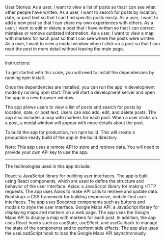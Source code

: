 User Stories:
As a user, I want to view a list of posts so that I can see what other people have written.
As a user, I want to search for posts by location, date, or post text so that I can find specific posts easily.
As a user, I want to add a new post so that I can share my own experiences with others.
As a user, I want to edit or delete a post that I have written so that I can correct mistakes or remove outdated information.
As a user, I want to view a map with markers for each post so that I can see where the posts were written.
As a user, I want to view a modal window when I click on a post so that I can read the post in more detail without leaving the main page.

---

Instructions:

To get started with this code, you will need to install the dependencies by running npm install.

Once the dependencies are installed, you can run the app in development mode by running npm start. This will start a development server and open the app in a new browser window.

The app allows users to view a list of posts and search for posts by location, date, or post text. Users can also add, edit, and delete posts. The app also includes a map with markers for each post. When a user clicks on a post, a modal window will appear with more details about the post.

To build the app for production, run npm build. This will create a production-ready build of the app in the build directory.

Note: This app uses a remote API to store and retrieve data. You will need to provide your own API key to use the app.

---

The technologies used in this app include:

React: a JavaScript library for building user interfaces. The app is built using React components, which are used to define the structure and behavior of the user interface.
Axios: a JavaScript library for making HTTP requests. The app uses Axios to make API calls to retrieve and update data.
Bootstrap: a CSS framework for building responsive, mobile-first user interfaces. The app uses Bootstrap components such as buttons and modals to style the user interface.
Google Maps API: a JavaScript library for displaying maps and markers on a web page. The app uses the Google Maps API to display a map with markers for each post.
In addition, the app uses React hooks such as useState, useEffect, and useCallback to manage the state of the components and to perform side effects. The app also uses the useLoadScript hook to load the Google Maps API asynchronously.
